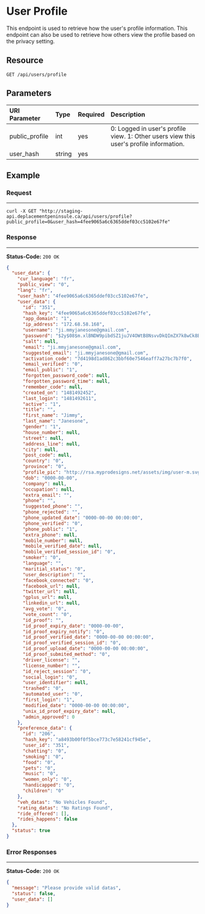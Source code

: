 # User Profile

This endpoint is used to retrieve how the user's profile information. This endpoint can also be used to retrieve how others view the profile based on the privacy setting.

## Resource

```
GET /api/users/profile
```

## Parameters


| URI Parameter  | Type   | Required | Description                                                                            |
|:---------------|:-------|:---------|:---------------------------------------------------------------------------------------|
| public_profile | int    | yes      | 0: Logged in user's profile view. 1: Other users view this user's profile information. |
| user_hash      | string | yes      |                                                                                        |



## Example


### Request
***

```curl
curl -X GET "http://staging-api.deplacementpeninsule.ca/api/users/profile?public_profile=0&user_hash=4fee9065a6c6365ddef03cc5102e67fe"
```

### Response
***

**Status-Code:** ```200 OK```

```json
{
  "user_data": {
    "cur_language": "fr",
    "public_view": "0",
    "lang": "fr",
    "user_hash": "4fee9065a6c6365ddef03cc5102e67fe",
    "user_data": {
      "id": "351",
      "hash_key": "4fee9065a6c6365ddef03cc5102e67fe",
      "app_domain": "1",
      "ip_address": "172.68.58.168",
      "username": "ji.mmyjanesone@gmail.com",
      "password": "$2y$08$m.xlBNDW9pibdSZ1juJV4OWtB8NsvvDkQImZX7k8wCk8Bao43cLtK",
      "salt": null,
      "email": "ji.mmyjanesone@gmail.com",
      "suggested_email": "ji.mmyjanesone@gmail.com",
      "activation_code": "7d4198d1ad862c3bbf60e7546eaff7a27bc7b7f0",
      "email_verified": "0",
      "email_public": "1",
      "forgotten_password_code": null,
      "forgotten_password_time": null,
      "remember_code": null,
      "created_on": "1481492452",
      "last_login": "1481492611",
      "active": "1",
      "title": "",
      "first_name": "Jimmy",
      "last_name": "Janesone",
      "gender": "1",
      "house_number": null,
      "street": null,
      "address_line": null,
      "city": null,
      "post_code": null,
      "country": "0",
      "province": "0",
      "profile_pic": "http://rsa.myprodesigns.net/assets/img/user-m.svg",
      "dob": "0000-00-00",
      "company": null,
      "occupation": null,
      "extra_email": "",
      "phone": "",
      "suggested_phone": "",
      "phone_rejected": "",
      "phone_updated_date": "0000-00-00 00:00:00",
      "phone_verified": "0",
      "phone_public": "1",
      "extra_phone": null,
      "mobile_number": null,
      "mobile_verified_date": null,
      "mobile_verified_session_id": "0",
      "smoker": "0",
      "language": "",
      "maritial_status": "0",
      "user_description": "",
      "facebook_connected": "0",
      "facebook_url": null,
      "twitter_url": null,
      "gplus_url": null,
      "linkedin_url": null,
      "avg_vote": "0",
      "vote_count": "0",
      "id_proof": "",
      "id_proof_expiry_date": "0000-00-00",
      "id_proof_expiry_notify": "0",
      "id_proof_verified_date": "0000-00-00 00:00:00",
      "id_proof_verified_session_id": "0",
      "id_proof_upload_date": "0000-00-00 00:00:00",
      "id_proof_submited_method": "0",
      "driver_license": "",
      "license_number": "",
      "id_reject_session": "0",
      "social_login": "0",
      "user_identifier": null,
      "trashed": "0",
      "automated_user": "0",
      "first_login": "1",
      "modified_date": "0000-00-00 00:00:00",
      "unix_id_proof_expiry_date": null,
      "admin_approved": 0
    },
    "preference_data": {
      "id": "206",
      "hash_key": "a8493b00f0f5bce773c7e58241cf945e",
      "user_id": "351",
      "chatting": "0",
      "smoking": "0",
      "food": "0",
      "pets": "0",
      "music": "0",
      "women_only": "0",
      "handicapped": "0",
      "children": "0"
    },
    "veh_datas": "No Vehicles Found",
    "rating_datas": "No Ratings Found",
    "ride_offered": [],
    "rides_happens": false
  },
  "status": true
}
```


### Error Responses
***

**Status-Code:** ```200 OK```


```json
{
  "message": "Please provide valid datas",
  "status": false,
  "user_data": []
}
```
